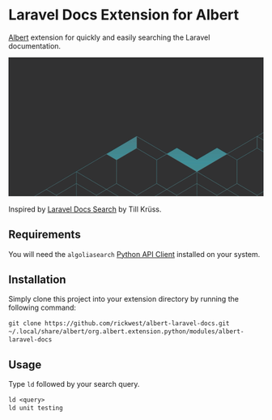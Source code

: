 # Laravel Docs Extension for Albert

[Albert](https://github.com/albertlauncher/albert) extension for quickly and easily searching the Laravel documentation.


![Screenshot](albert-laravel-docs.gif)

Inspired by [Laravel Docs Search](https://github.com/tillkruss/alfred-laravel-docs) by Till Krüss.

## Requirements

You will need the `algoliasearch` [Python API Client](https://www.algolia.com/doc/api-client/getting-started/install/python/) installed on your system.

## Installation

Simply clone this project into your extension directory by running the following command:

```
git clone https://github.com/rickwest/albert-laravel-docs.git ~/.local/share/albert/org.albert.extension.python/modules/albert-laravel-docs
```

## Usage

Type `ld` followed by your search query.

```
ld <query>
ld unit testing
```
